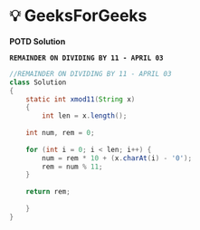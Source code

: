 # **💡  GeeksForGeeks**
**POTD Solution**

**`REMAINDER ON DIVIDING BY 11 - APRIL 03`**

```java
//REMAINDER ON DIVIDING BY 11 - APRIL 03
class Solution 
{ 
    static int xmod11(String x)
	{    
	    int len = x.length(); 
  
    int num, rem = 0; 
 
    for (int i = 0; i < len; i++) { 
        num = rem * 10 + (x.charAt(i) - '0'); 
        rem = num % 11; 
    } 
  
    return rem; 
        
	}
} 
```
